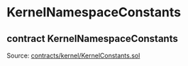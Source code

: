 # KernelNamespaceConstants

## contract KernelNamespaceConstants

Source: [contracts/kernel/KernelConstants.sol](https://github.com/aragon/aragonOS/blob/v4.4.0/contracts/kernel/KernelConstants.sol)
